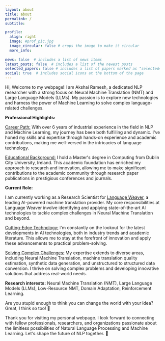 ```yaml
---
layout: about
title: about
permalink: /
subtitle:

profile:
  align: right
  image: #prof_pic.jpg
  image_circular: false # crops the image to make it circular
  more_info:
    
news: false  # includes a list of news items
latest_posts: false  # includes a list of the newest posts
selected_papers: false # includes a list of papers marked as "selected={true}"
social: true  # includes social icons at the bottom of the page
---
```

Hi, Welcome to my webpage! I am Akshai Ramesh, a dedicated NLP researcher with a strong focus on Neural Machine Translation (NMT) and Large Language Models (LLMs).  My passion is to explore new technologies and harness the power of Machine Learning to solve complex language-related challenges.

<b>Professional Highlights:</b>

<u>Career Path:</u> With over 6 years of industrial experience in the field in NLP and Machine Learning, my journey has been both fulfilling and dynamic. I've honed my skills and expertise through hands-on experience and academic contributions, making me well-versed in the intricacies of language technology.

<u>Educational Background:</u> I hold a Master's degree in Computing from Dublin City University, Ireland. This academic foundation has enriched my approach to research and innovation, allowing me to make significant contributions to the academic community through research paper publications in prestigious conferences and journals.

<b>Current Role:</b>

I am currently working as  a Research Scientist for [Language Weaver](https://www.rws.com/language-weaver/), a leading AI-powered machine translation provider. My core responsibilities at Language Weaver involve identifying and applying state-of-the-art AI technologies to tackle complex challenges in Neural Machine Translation and beyond.

<u>Cutting-Edge Technology:</u> I'm constantly on the lookout for the latest developments in AI technologies, both in industry trends and academic literature. This allows me to stay at the forefront of innovation and apply these advancements to practical problem-solving.

<u>Solving Complex Challenges:</u> My expertise extends to diverse areas, including Neural Machine Translation, machine translation quality estimation, synthetic data generation, and unstructured to structured data conversion. I thrive on solving complex problems and developing innovative solutions that address real-world needs.

<b>Research interests:</b> Neural Machine Translation (NMT), Large Language Models (LLMs), Low-Resource NMT, Domain Adaptation, Reinforcement Learning.

Are you stupid enough to think you can change the world with your idea? Great, I think so too! 🤗

Thank you for visiting my personal webpage. I look forward to connecting with fellow professionals, researchers, and organizations passionate about the limitless possibilities of Natural Language Processing and Machine Learning. Let's shape the future of NLP together. 🚀
